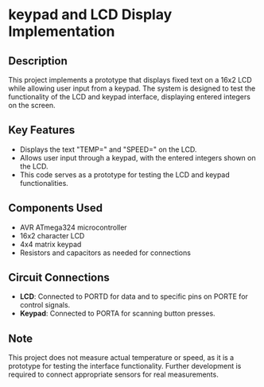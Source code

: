 # keypad and LCD Display Implementation 

## Description
This project implements a prototype that displays fixed text on a 16x2 LCD while allowing user input from a keypad. The system is designed to test the functionality of the LCD and keypad interface, displaying entered integers on the screen.

## Key Features
- Displays the text "TEMP=" and "SPEED=" on the LCD.
- Allows user input through a keypad, with the entered integers shown on the LCD.
- This code serves as a prototype for testing the LCD and keypad functionalities.

## Components Used
- AVR ATmega324 microcontroller
- 16x2 character LCD
- 4x4 matrix keypad
- Resistors and capacitors as needed for connections

## Circuit Connections
- **LCD**: Connected to PORTD for data and to specific pins on PORTE for control signals.
- **Keypad**: Connected to PORTA for scanning button presses.

## Note
This project does not measure actual temperature or speed, as it is a prototype for testing the interface functionality. Further development is required to connect appropriate sensors for real measurements.
